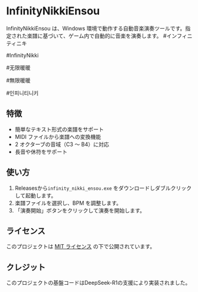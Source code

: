 # InfinityNikkiEnsou

InfinityNikkiEnsou は、Windows 環境で動作する自動音楽演奏ツールです。指定された楽譜に基づいて、ゲーム内で自動的に音楽を演奏します。
#インフィニティニキ

#InfinityNikki

#无限暖暖

#無限暖暖

#인피니티니키

## 特徴
- 簡単なテキスト形式の楽譜をサポート
- MIDI ファイルから楽譜への変換機能
- 2 オクターブの音域（C3 ～ B4）に対応
- 長音や休符をサポート

## 使い方
1. Releasesから`infinity_nikki_ensou.exe` をダウンロードしダブルクリックして起動します。
2. 楽譜ファイルを選択し、BPM を調整します。
3. 「演奏開始」ボタンをクリックして演奏を開始します。

## ライセンス
このプロジェクトは [MIT ライセンス](LICENSE) の下で公開されています。

## クレジット
このプロジェクトの基盤コードはDeepSeek-R1の支援により実装されました。

